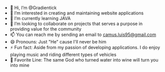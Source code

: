 - 👋 Hi, I’m @Gradientick
- 👀 I’m interested in creating and maintaining website applications
- 🌱 I’m currently learning JAVA
- 💞️ I’m looking to collaborate on projects that serves a purpose in providing value for the community
- 📫 You can reach me by sending an email to camus.luis95@gmail.com
- 😄 Pronouns: Just "He" cause I'll never be him
- ⚡ Fun fact: Aside from my passion of developing applications. I do enjoy playing music and riding different types of vehicles
- 💓 Favorite Line: The same God who turned water into wine will turn you into mine

<!---
Gradientick/Gradientick is a ✨ special ✨ repository because its `README.md` (this file) appears on your GitHub profile.
You can click the Preview link to take a look at your changes.
--->
